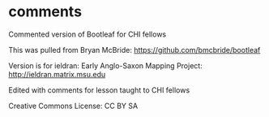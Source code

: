 comments
========

Commented version of Bootleaf for CHI fellows

This was pulled from Bryan McBride: https://github.com/bmcbride/bootleaf

Version is for ieldran: Early Anglo-Saxon Mapping Project: http://ieldran.matrix.msu.edu

Edited with comments for lesson taught to CHI fellows

Creative Commons License: CC BY SA
